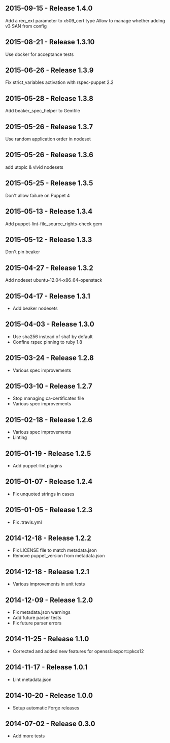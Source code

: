 ## 2015-09-15 - Release 1.4.0

Add a req_ext parameter to x509_cert type
Allow to manage whether adding v3 SAN from config

## 2015-08-21 - Release 1.3.10

Use docker for acceptance tests

## 2015-06-26 - Release 1.3.9

Fix strict_variables activation with rspec-puppet 2.2

## 2015-05-28 - Release 1.3.8

Add beaker_spec_helper to Gemfile

## 2015-05-26 - Release 1.3.7

Use random application order in nodeset

## 2015-05-26 - Release 1.3.6

add utopic & vivid nodesets

## 2015-05-25 - Release 1.3.5

Don't allow failure on Puppet 4

## 2015-05-13 - Release 1.3.4

Add puppet-lint-file_source_rights-check gem

## 2015-05-12 - Release 1.3.3

Don't pin beaker

## 2015-04-27 - Release 1.3.2

Add nodeset ubuntu-12.04-x86_64-openstack

## 2015-04-17 - Release 1.3.1

- Add beaker nodesets

## 2015-04-03 - Release 1.3.0

- Use sha256 instead of sha1 by default
- Confine rspec pinning to ruby 1.8

## 2015-03-24 - Release 1.2.8

- Various spec improvements

## 2015-03-10 - Release 1.2.7

- Stop managing ca-certificates file
- Various spec improvements

## 2015-02-18 - Release 1.2.6

- Various spec improvements
- Linting

## 2015-01-19 - Release 1.2.5

- Add puppet-lint plugins

## 2015-01-07 - Release 1.2.4

- Fix unquoted strings in cases

## 2015-01-05 - Release 1.2.3

- Fix .travis.yml

## 2014-12-18 - Release 1.2.2

- Fix LICENSE file to match metadata.json
- Remove puppet_version from metadata.json

## 2014-12-18 - Release 1.2.1

- Various improvements in unit tests

## 2014-12-09 - Release 1.2.0

- Fix metadata.json warnings
- Add future parser tests
- Fix future parser errors

## 2014-11-25 - Release 1.1.0

- Corrected and added new features for openssl::export::pkcs12

## 2014-11-17 - Release 1.0.1

- Lint metadata.json

## 2014-10-20 - Release 1.0.0

- Setup automatic Forge releases

## 2014-07-02 - Release 0.3.0

- Add more tests
